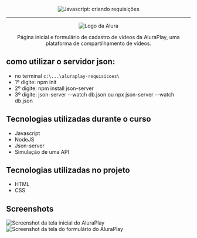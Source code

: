 <p align="center"> <img src="https://imgur.com/J3hD21O.png" alt="Javascript: criando requisições"> </p>

<hr>

<p align="center"> <img src="https://github.com/MonicaHillman/aluraplay-requisicoes/blob/main/img/logo.png" alt="Logo da Alura"> </p>
<p align="center">Página inicial e formulário de cadastro de vídeos da AluraPlay, uma plataforma de compartilhamento de vídeos.</p>

## como utilizar o servidor json:
- no terminal ```c:\...\aluraplay-requisicoes\ ```
- 1º digite: npm init
- 2º digite: npm install json-server
- 3º digite: json-server --watch db.json ou npx json-server --watch db.json

## Tecnologias utilizadas durante o curso
* Javascript
* NodeJS
* Json-server
* Simulação de uma API

## Tecnologias utilizadas no projeto
* HTML
* CSS

## Screenshots
![Screenshot da tela inicial do AluraPlay](https://imgur.com/aymxEsh.png)
![Screenshot da tela do formulário do AluraPlay](https://imgur.com/ShNADf2.png)
